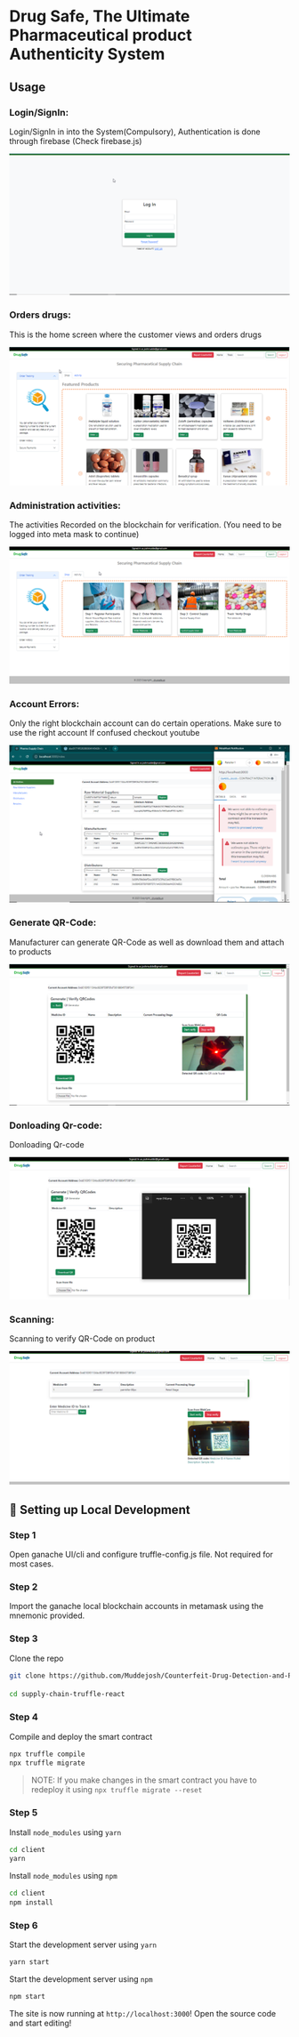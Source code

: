 # Drug Safe, The Ultimate Pharmaceutical product Authenticity System

<!-- [Supply chain simulation using blockchain.](https://www.youtube.com/watch?v=2e-NGuT1PnY) -->
## Usage

### Login/SignIn:

Login/SignIn in into the System(Compulsory), Authentication is done through firebase (Check firebase.js)

![Image Description](shots/login.png)

### Orders drugs:

This is the home screen where the customer views and orders drugs

![Image Description](shots/home.png)

### Administration activities:

The activities Recorded on the blockchain for verification. (You need to be logged into meta mask to continue) 

![Image Description](shots/home2.png)

### Account Errors:

Only the right blockchain account can do certain operations. Make sure to use the right account If confused checkout youtube

![Image Description](shots/when-adding-user-fails.png)

### Generate QR-Code:

Manufacturer can generate QR-Code as well as download them and attach to products

![Image Description](shots/generating-QR-code.png)

### Donloading Qr-code:

Donloading Qr-code

![Image Description](shots/donloading-qr-code.png)

### Scanning:

Scanning to verify QR-Code on product

![Image Description](shots/scanning-QR-code-for-verification.png)



## 🔧 Setting up Local Development

### Step 1

Open ganache UI/cli and configure truffle-config.js file. Not required for most cases.

### Step 2

Import the ganache local blockchain accounts in metamask using the mnemonic provided.

### Step 3

Clone the repo

```bash
git clone https://github.com/Muddejosh/Counterfeit-Drug-Detection-and-Prevention-Blockchain-System.git

cd supply-chain-truffle-react
```

### Step 4

Compile and deploy the smart contract

```bash
npx truffle compile
npx truffle migrate
```

> NOTE: If you make changes in the smart contract you have to redeploy it using `npx truffle migrate --reset`

### Step 5

Install `node_modules` using `yarn`

```bash
cd client
yarn
```

Install `node_modules` using `npm`

```bash
cd client
npm install
```

### Step 6

Start the development server using `yarn`

```bash
yarn start
```

Start the development server using `npm`

```bash
npm start
```

The site is now running at `http://localhost:3000`!
Open the source code and start editing!
